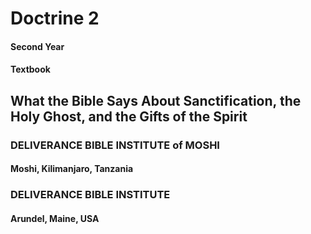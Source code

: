 # Doctrine 2

#### Second Year

#### Textbook

## What the Bible Says About Sanctification, the Holy Ghost, and the Gifts of the Spirit

### DELIVERANCE BIBLE INSTITUTE of MOSHI

#### Moshi, Kilimanjaro, Tanzania

### DELIVERANCE BIBLE INSTITUTE

#### Arundel, Maine, USA
